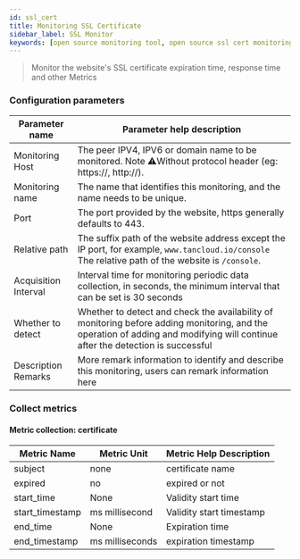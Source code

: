 ```yaml
---
id: ssl_cert  
title: Monitoring SSL Certificate      
sidebar_label: SSL Monitor  
keywords: [open source monitoring tool, open source ssl cert monitoring tool, monitoring website ssl metrics]
---
```


> Monitor the website's SSL certificate expiration time, response time and other Metrics

### Configuration parameters

| Parameter name       | Parameter help description                                                                                                                                                     |
|----------------------|--------------------------------------------------------------------------------------------------------------------------------------------------------------------------------|
| Monitoring Host      | The peer IPV4, IPV6 or domain name to be monitored. Note ⚠️Without protocol header (eg: https://, http://).                                                                    |
| Monitoring name      | The name that identifies this monitoring, and the name needs to be unique.                                                                                                     |
| Port                 | The port provided by the website, https generally defaults to 443.                                                                                                             |
| Relative path        | The suffix path of the website address except the IP port, for example, `www.tancloud.io/console` The relative path of the website is `/console`.                              |
| Acquisition Interval | Interval time for monitoring periodic data collection, in seconds, the minimum interval that can be set is 30 seconds                                                          |
| Whether to detect    | Whether to detect and check the availability of monitoring before adding monitoring, and the operation of adding and modifying will continue after the detection is successful |
| Description Remarks  | More remark information to identify and describe this monitoring, users can remark information here                                                                            |

### Collect metrics

#### Metric collection: certificate

| Metric Name | Metric Unit | Metric Help Description |
| ----------- |------|----------|
| subject | none | certificate name |
| expired | no | expired or not |
| start_time | None | Validity start time |
| start_timestamp | ms millisecond | Validity start timestamp |
| end_time | None | Expiration time |
| end_timestamp | ms milliseconds | expiration timestamp |
